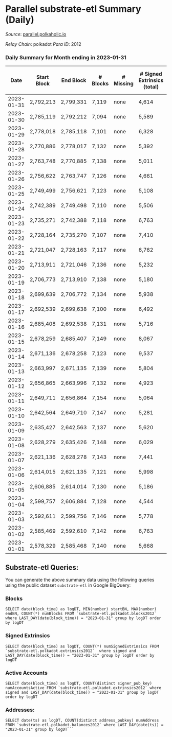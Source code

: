 # Parallel substrate-etl Summary (Daily)

_Source_: [parallel.polkaholic.io](https://parallel.polkaholic.io)

*Relay Chain*: polkadot
*Para ID*: 2012



### Daily Summary for Month ending in 2023-01-31


| Date | Start Block | End Block | # Blocks | # Missing | # Signed Extrinsics (total) | # Active Accounts | # Addresses with Balances | # Events | # Transfers | # XCM Transfers In | # XCM Transfers Out |
| ---- | ----------- | --------- | -------- | --------- | --------------------------- | ----------------- | ------------------------- | -------- | ----------- | ------------------ | ------------------- |
| 2023-01-31 | 2,792,213 | 2,799,331 | 7,119 | none  | 4,614 | 298 | 46,950 | 41,290 | 1,518 ($62,459.53) | 72 ($51,381.86) | 75 ($289,384.53) |
| 2023-01-30 | 2,785,119 | 2,792,212 | 7,094 | none  | 5,589 | 412 | 46,938 | 52,863 | 2,259 ($84,168.48) | 109 ($104,587.15) | 97 ($43,625.54) |
| 2023-01-29 | 2,778,018 | 2,785,118 | 7,101 | none  | 6,328 | 472 | 46,925 | 58,091 | 2,168 ($63,515.75) | 97 ($98,928.13) | 105 ($135,711.06) |
| 2023-01-28 | 2,770,886 | 2,778,017 | 7,132 | none  | 5,392 | 419 | 46,909 | 52,495 | 2,108 ($59,230.34) | 85 ($35,526.04) | 85 ($73,682.80) |
| 2023-01-27 | 2,763,748 | 2,770,885 | 7,138 | none  | 5,011 | 412 | 46,895 | 50,684 | 2,338 ($87,795.01) | 73 ($91,563.65) | 76 ($41,269.56) |
| 2023-01-26 | 2,756,622 | 2,763,747 | 7,126 | none  | 4,661 | 399 | 46,878 | 48,209 | 2,130 ($74,328.07) | 87 ($21,464.63) | 67 ($48,688.03) |
| 2023-01-25 | 2,749,499 | 2,756,621 | 7,123 | none  | 5,108 | 414 | 46,863 | 51,647 | 2,502 ($84,033.66) | 89 ($88,200.34) | 91 ($99,475.36) |
| 2023-01-24 | 2,742,389 | 2,749,498 | 7,110 | none  | 5,506 | 471 | 46,845 | 55,006 | 2,749 ($128,067.15) | 111 ($88,790.56) | 77 ($116,262.58) |
| 2023-01-23 | 2,735,271 | 2,742,388 | 7,118 | none  | 6,763 | 460 | 46,832 | 60,870 | 2,406 ($69,080.12) | 108 ($61,786.68) | 90 ($117,130.92) |
| 2023-01-22 | 2,728,164 | 2,735,270 | 7,107 | none  | 7,410 | 412 | 46,824 | 62,554 | 2,019 ($47,691.48) | 75 ($95,567.49) | 83 ($56,005.47) |
| 2023-01-21 | 2,721,047 | 2,728,163 | 7,117 | none  | 6,762 | 466 | 46,814 | 61,057 | 2,423 ($81,939.47) | 72 ($23,016.04) | 80 ($246,366.18) |
| 2023-01-20 | 2,713,911 | 2,721,046 | 7,136 | none  | 5,232 | 411 | 46,803 | 51,815 | 1,828 ($94,300.96) | 72 ($22,795.38) | 58 ($23,165.95) |
| 2023-01-19 | 2,706,773 | 2,713,910 | 7,138 | none  | 5,180 | 361 | 46,795 | 50,381 | 1,668 ($26,388.30) | 68 ($50,536.23) | 43 ($83,180.74) |
| 2023-01-18 | 2,699,639 | 2,706,772 | 7,134 | none  | 5,938 | 426 | 46,786 | 56,243 | 2,373 ($100,228.13) | 106 ($54,611.48) | 92 ($112,210.02) |
| 2023-01-17 | 2,692,539 | 2,699,638 | 7,100 | none  | 6,492 | 562 | 46,767 | 66,914 | 3,723 ($219,422.95) | 133 ($202,142.94) | 120 ($132,515.47) |
| 2023-01-16 | 2,685,408 | 2,692,538 | 7,131 | none  | 5,716 | 386 | 46,759 | 47,898 | 2,043 ($101,301.37) | 101 ($201,852.20) | 60 ($67,212.55) |
| 2023-01-15 | 2,678,259 | 2,685,407 | 7,149 | none  | 8,067 | 435 | 46,747 | 63,964 | 3,372 ($162,862.95) | 125 ($54,280.08) | 99 ($205,140.59) |
| 2023-01-14 | 2,671,136 | 2,678,258 | 7,123 | none  | 9,537 | 595 | 46,731 | 85,006 | 5,330 ($268,909.06) | 189 ($154,332.45) | 190 ($261,236.99) |
| 2023-01-13 | 2,663,997 | 2,671,135 | 7,139 | none  | 5,804 | 478 | 46,712 | 58,121 | 2,897 ($131,708.83) | 140 ($48,119.82) | 93 ($1,268,911.64) |
| 2023-01-12 | 2,656,865 | 2,663,996 | 7,132 | none  | 4,923 | 491 | 46,671 | 54,047 | 2,782 ($74,295.69) | 143 ($268,460.37) | 131 ($103,608.51) |
| 2023-01-11 | 2,649,711 | 2,656,864 | 7,154 | none  | 5,064 | 427 | 46,638 | 53,900 | 2,687 ($66,023.19) | 145 ($72,157.12) | 103 ($40,764.71) |
| 2023-01-10 | 2,642,564 | 2,649,710 | 7,147 | none  | 5,281 | 408 | 46,619 | 52,758 | 2,057 ($58,228.62) | 119 ($45,132.16) | 118 ($141,208.83) |
| 2023-01-09 | 2,635,427 | 2,642,563 | 7,137 | none  | 5,620 | 496 | 46,605 | 58,036 | 2,591 ($64,672.26) | 153 ($139,103.53) | 153 ($227,739.07) |
| 2023-01-08 | 2,628,279 | 2,635,426 | 7,148 | none  | 6,029 | 446 | 46,590 | 59,426 | 2,514 ($74,323.17) | 145 ($97,404.01) | 122 ($153,395.35) |
| 2023-01-07 | 2,621,136 | 2,628,278 | 7,143 | none  | 7,441 | 396 | 46,574 | 68,189 | 4,153 ($196,119.72) | 188 ($53,019.52) | 192 ($60,058.79) |
| 2023-01-06 | 2,614,015 | 2,621,135 | 7,121 | none  | 5,998 | 449 | 46,558 | 63,162 | 4,675 ($156,656.82) | 188 ($187,120.27) | 157 ($45,167.01) |
| 2023-01-05 | 2,606,885 | 2,614,014 | 7,130 | none  | 5,186 | 381 | 46,541 | 53,054 | 2,357 ($45,757.71) | 91 ($109,137.39) | 72 ($140,814.02) |
| 2023-01-04 | 2,599,757 | 2,606,884 | 7,128 | none  | 4,544 | 403 | 46,523 | 48,927 | 1,992 ($47,661.11) | 99 ($73,409.52) | 75 ($28,546.71) |
| 2023-01-03 | 2,592,611 | 2,599,756 | 7,146 | none  | 5,778 | 433 | 46,515 | 57,425 | 2,642 ($74,112.12) | 109 ($30,533.66) | 79 ($101,617.25) |
| 2023-01-02 | 2,585,469 | 2,592,610 | 7,142 | none  | 6,763 | 455 | 46,505 | 64,955 | 3,284 ($175,110.05) | 104 ($31,202.14) | 88 ($138,570.52) |
| 2023-01-01 | 2,578,329 | 2,585,468 | 7,140 | none  | 5,668 | 354 | 46,497 | 53,747 | 1,575 ($20,266.82) | 84 ($189,542.37) | 74 ($60,928.19) |

## Substrate-etl Queries:
You can generate the above summary data using the following queries using the public dataset `substrate-etl` in Google BigQuery:


### Blocks
```
SELECT date(block_time) as logDT, MIN(number) startBN, MAX(number) endBN, COUNT(*) numBlocks FROM `substrate-etl.polkadot.blocks2012`  where LAST_DAY(date(block_time)) = "2023-01-31" group by logDT order by logDT
```


### Signed Extrinsics
```
SELECT date(block_time) as logDT, COUNT(*) numSignedExtrinsics FROM `substrate-etl.polkadot.extrinsics2012`  where signed and LAST_DAY(date(block_time)) = "2023-01-31" group by logDT order by logDT
```


### Active Accounts
```
SELECT date(block_time) as logDT, COUNT(distinct signer_pub_key) numAccountsActive FROM `substrate-etl.polkadot.extrinsics2012` where signed and LAST_DAY(date(block_time)) = "2023-01-31" group by logDT order by logDT
```


### Addresses:
```
SELECT date(ts) as logDT, COUNT(distinct address_pubkey) numAddress FROM `substrate-etl.polkadot.balances2012` where LAST_DAY(date(ts)) = "2023-01-31" group by logDT```

